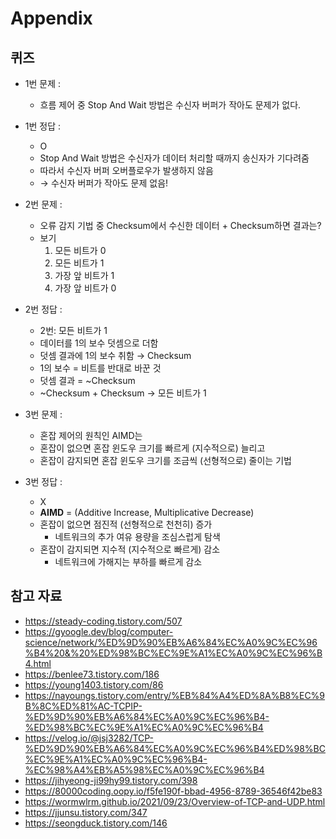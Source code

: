 # Appendix

## 퀴즈

- 1번 문제 :
    - 흐름 제어 중 Stop And Wait 방법은 수신자 버퍼가 작아도 문제가 없다.
- 1번 정답 :
    - O
    - Stop And Wait 방법은 수신자가 데이터 처리할 때까지 송신자가 기다려줌
    - 따라서 수신자 버퍼 오버플로우가 발생하지 않음
    - → 수신자 버퍼가 작아도 문제 없음!

- 2번 문제 :
    - 오류 감지 기법 중 Checksum에서 수신한 데이터 + Checksum하면 결과는?
    - 보기
        1. 모든 비트가 0
        2. 모든 비트가 1
        3. 가장 앞 비트가 1
        4. 가장 앞 비트가 0
- 2번 정답 :
    - 2번: 모든 비트가 1
    - 데이터를 1의 보수 덧셈으로 더함
    - 덧셈 결과에 1의 보수 취함 → Checksum
    - 1의 보수 = 비트를 반대로 바꾼 것
    - 덧셈 결과 = ~Checksum
    - ~Checksum + Checksum → 모든 비트가 1

- 3번 문제 :
    - 혼잡 제어의 원칙인 AIMD는
    - 혼잡이 없으면 혼잡 윈도우 크기를 빠르게 (지수적으로) 늘리고
    - 혼잡이 감지되면 혼잡 윈도우 크기를 조금씩 (선형적으로) 줄이는 기법
- 3번 정답 :
    - X
    - **AIMD** = (Additive Increase, Multiplicative Decrease)
    - 혼잡이 없으면 점진적 (선형적으로 천천히) 증가
        - 네트워크의 추가 여유 용량을 조심스럽게 탐색
    - 혼잡이 감지되면 지수적 (지수적으로 빠르게) 감소
        - 네트워크에 가해지는 부하를 빠르게 감소

## 참고 자료

- https://steady-coding.tistory.com/507
- https://gyoogle.dev/blog/computer-science/network/%ED%9D%90%EB%A6%84%EC%A0%9C%EC%96%B4%20&%20%ED%98%BC%EC%9E%A1%EC%A0%9C%EC%96%B4.html
- https://benlee73.tistory.com/186
- https://young1403.tistory.com/86
- https://nayoungs.tistory.com/entry/%EB%84%A4%ED%8A%B8%EC%9B%8C%ED%81%AC-TCPIP-%ED%9D%90%EB%A6%84%EC%A0%9C%EC%96%B4-%ED%98%BC%EC%9E%A1%EC%A0%9C%EC%96%B4
- https://velog.io/@jsj3282/TCP-%ED%9D%90%EB%A6%84%EC%A0%9C%EC%96%B4%ED%98%BC%EC%9E%A1%EC%A0%9C%EC%96%B4-%EC%98%A4%EB%A5%98%EC%A0%9C%EC%96%B4
- https://jihyeong-ji99hy99.tistory.com/398
- https://80000coding.oopy.io/f5fe190f-bbad-4956-8789-36546f42be83
- https://wormwlrm.github.io/2021/09/23/Overview-of-TCP-and-UDP.html
- https://jjunsu.tistory.com/347
- https://seongduck.tistory.com/146